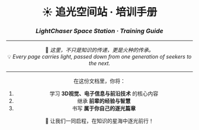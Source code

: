 <div align="center">

# ☀️ 追光空间站 · 培训手册  
### *LightChaser Space Station · Training Guide*  

---

🌌 *这里，不只是知识的传递，更是火种的传承。*  
💡 *Every page carries light, passed down from one generation of seekers to the next.*  

---

在这份文档里，你将：  
1. 学习 **3D视觉、电子信息与前沿技术** 的核心内容  
2. 继承 **前辈的经验与智慧**  
3. 书写 **属于你自己的逐光篇章**  

🚀 让我们一同启程，在知识的星海中逐光前行！  

</div>
